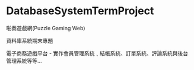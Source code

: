 # DatabaseSystemTermProject

啪奏遊戲網(Puzzle Gaming Web)


資料庫系統期末專題

電子商務遊戲平台 - 實作會員管理系統﹑結帳系統、訂單系統、評論系統與後台管理系統等等...
